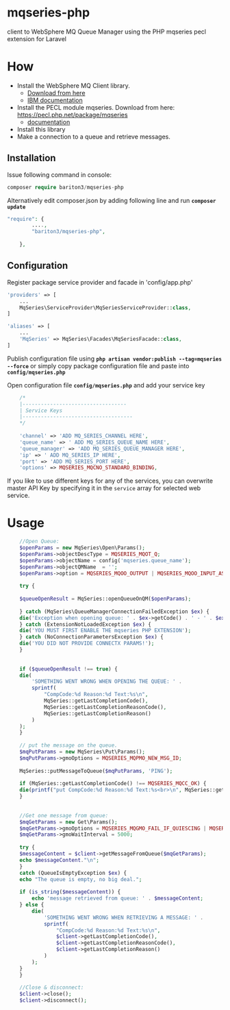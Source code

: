 # mqseries-php
client to WebSphere MQ Queue Manager using the PHP mqseries pecl extension for Laravel
# How

- Install the WebSphere MQ Client library. 
  - [Download from here](http://www-01.ibm.com/software/integration/wmq/clients/ "Download from here") 
  - [IBM documentation](http://www-01.ibm.com/support/knowledgecenter/SSFKSJ_7.1.0/com.ibm.mq.doc/zi00110_.htm "IBM Documentation")
- Install the PECL module mqseries. Download from here: https://pecl.php.net/package/mqseries
  - [documentation](http://www.php.net/mqseries) 
- Install this library
- Make a connection to a queue and retrieve messages.

Installation
------------

Issue following command in console:

```php
composer require bariton3/mqseries-php
```

Alternatively  edit composer.json by adding following line and run **`composer update`**
```php
"require": { 
		....,
		"bariton3/mqseries-php",
	
	},
```

Configuration
------------

Register package service provider and facade in 'config/app.php'

```php
'providers' => [
    ...
    MqSeries\ServiceProvider\MqSeriesServiceProvider::class,
]

'aliases' => [
    ...
    'MqSeries' => MqSeries\Facades\MqSeriesFacade::class,
]
```


Publish configuration file using **`php artisan vendor:publish --tag=mqseries --force`** or simply copy package configuration file and paste into **`config/mqseries.php`**

Open configuration file **`config/mqseries.php`** and add your service key
```php
    /*
    |----------------------------------
    | Service Keys
    |------------------------------------
    */
    
    'channel' => 'ADD MQ_SERIES_CHANNEL HERE',
    'queue_name' => ' ADD MQ_SERIES_QUEUE_NAME HERE',
    'queue_manager' => 'ADD MQ_SERIES_QUEUE_MANAGER HERE',
    'ip' => ' ADD MQ_SERIES_IP HERE',
    'port' => 'ADD MQ_SERIES_PORT HERE',
    'options' => MQSERIES_MQCNO_STANDARD_BINDING,
```

If you like to use different keys for any of the services, you can overwrite master API Key by specifying it in the `service` array for selected web service. 

# Usage

```php	
	//Open Queue:
	$openParams = new MqSeries\Open\Params();
	$openParams->objectDescType = MQSERIES_MQOT_Q;
	$openParams->objectName = config('mqseries.queue_name');
	$openParams->objectQMName  = '';
	$openParams->option = MQSERIES_MQOO_OUTPUT | MQSERIES_MQOO_INPUT_AS_Q_DEF | MQSERIES_MQOO_FAIL_IF_QUIESCING;
	
	try {
	
	$queueOpenResult = MqSeries::openQueueOnQM($openParams);
	
	} catch (MqSeries\QueueManagerConnectionFailedException $ex) {
	die('Exception when opening queue: ' . $ex->getCode() . ' - ' . $ex->getMessage());
	} catch (ExtensionNotLoadedException $ex) {
	die('YOU MUST FIRST ENABLE THE mqseries PHP EXTENSION');
	} catch (NoConnectionParametersException $ex) {
	die('YOU DID NOT PROVIDE CONNECTX PARAMS!');
	}
	
	
	if ($queueOpenResult !== true) {
	die(
	    'SOMETHING WENT WRONG WHEN OPENING THE QUEUE: ' .
	    sprintf(
	        "CompCode:%d Reason:%d Text:%s\n",
	        MqSeries::getLastCompletionCode(),
	        MqSeries::getLastCompletionReasonCode(),
	        MqSeries::getLastCompletionReason()
	    )
	);
	}
	
	// put the message on the queue.
	$mqPutParams = new MqSeries\Put\Params();
	$mqPutParams->gmoOptions = MQSERIES_MQPMO_NEW_MSG_ID;
	
	MqSeries::putMessageToQueue($mqPutParams, 'PING');
	
	if (MqSeries::getLastCompletionCode() !== MQSERIES_MQCC_OK) {
	die(printf("put CompCode:%d Reason:%d Text:%s<br>\n", MqSeries::getLastCompletionCode(), MqSeries::etLastCompletionReasonCode(), MqSeries::getLastCompletionReason()));
	}
	
	
	//Get one message from queue:
	$mqGetParams = new Get\Params();
	$mqGetParams->gmoOptions = MQSERIES_MQGMO_FAIL_IF_QUIESCING | MQSERIES_MQGMO_WAIT | MQSERIES_MQGMO_CONVERT;
	$mqGetParams->gmoWaitInterval = 5000;
	
	try {
	$messageContent = $client->getMessageFromQueue($mqGetParams);
	echo $messageContent."\n";
	}
	catch (QueueIsEmptyException $ex) {
	echo "The queue is empty, no big deal.";
	
	if (is_string($messageContent)) {
	    echo 'message retrieved from queue: ' . $messageContent;
	} else {
	    die(
	        'SOMETHING WENT WRONG WHEN RETRIEVING A MESSAGE: ' .
	        sprintf(
	            "CompCode:%d Reason:%d Text:%s\n",
	            $client->getLastCompletionCode(),
	            $client->getLastCompletionReasonCode(),
	            $client->getLastCompletionReason()
	        )
	    );
	}
	}
	
	//Close & disconnect:
	$client->close();
	$client->disconnect();
```
